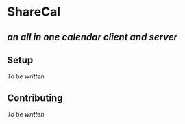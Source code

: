 # ShareCal 
## _an all in one calendar client and server_

## Setup
_To be written_
## Contributing
_To be written_